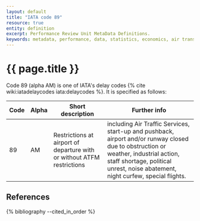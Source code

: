 ```yaml
---
layout: default
title: "IATA code 89"
resource: true
entity: definition
excerpt: Performance Review Unit MetaData Definitions.
keywords: metadata, performance, data, statistics, economics, air transport, flights, europe, cost efficiency
---
```

# {{ page.title }}

Code 89 (alpha AM) is one of IATA's delay codes {% cite wiki:iatadelaycodes iata:delaycodes %}.
It is specified as follows:

| Code | Alpha | Short description | Further info |
|------|-------|-------------------|--------------|
| 89   | AM    | Restrictions at airport of departure with or without ATFM restrictions | including Air Traffic Services, start-up and pushback, airport and/or runway closed due to obstruction or weather, industrial action, staff shortage, political unrest, noise abatement, night curfew, special flights. |


## References

{% bibliography --cited_in_order %}
